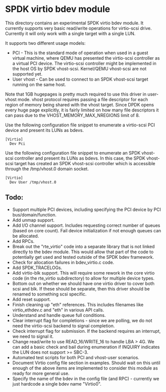 # SPDK virtio bdev module

This directory contains an experimental SPDK virtio bdev module.
It currently supports very basic read/write operations for
virtio-scsi drive. Currently it will only work with a single
target with a single LUN.

It supports two different usage models:
* PCI - This is the standard mode of operation when used in a guest virtual
machine, where QEMU has presented the virtio-scsi controller as a virtual
PCI device.  The virtio-scsi controller might be implemented in the host OS
by SPDK vhost-scsi. Kernel/QEMU vhost-scsi are not supported yet.
* User vhost - Can be used to connect to an SPDK vhost-scsi target running on
the same host.

Note that 1GB hugepages is pretty much required to use this driver in
user-vhost mode.  vhost protocol requires passing a file descriptor for
each region of memory being shared with the vhost target.  Since DPDK opens
every huge page explicitly, it is fairly limited on how many file descriptors
it can pass due to the VHOST_MEMORY_MAX_NREGIONS limit of 8.

Use the following configuration file snippet to enumerate a virtio-scsi PCI
device and present its LUNs as bdevs.

~~~{.sh}
[Virtio]
  Dev Pci
~~~

Use the following configuration file snippet to enumerate an SPDK vhost-scsi
controller and present its LUNs as bdevs.  In this case, the SPDK vhost-scsi
target has created an SPDK vhost-scsi controller which is accessible through
the /tmp/vhost.0 domain socket.

~~~{.sh}
[Virtio]
  Dev User /tmp/vhost.0
~~~

## Todo:
* Support multiple PCI devices, including specifying the PCI device by PCI
  bus/domain/function.
* Add unmap support.
* Add I/O channel support.  Includes requesting correct number of queues
  (based on core count).  Fail device initialization if not enough queues 
  can be allocated.
* Add RPCs.
* Break out the "rte_virtio" code into a separate library that is not
  linked directly to the bdev module.  This would allow that part of the
  code to potentially get used and tested outside of the SPDK bdev framework.
* Check for allocation failures in bdev_virtio.c code.
* Add SPDK_TRACELOGs.
* Add virtio-blk support.  This will require some rework in the core
  virtio code (in the rte_virtio subdirectory) to allow for multiple
  device types.
* Bottom out on whether we should have one virtio driver to cover both
  scsi and blk.  If these should be separate, then this driver should be
  renamed to something scsi specific.
* Add reset support.
* Finish cleaning up "eth" references.  This includes filenames like
  virtio_ethdev.c and "eth" in various API calls.
* Understand and handle queue full conditions.
* Clear interrupt flag for completions - since we are polling, we do not
  need the virtio-scsi backend to signal completion.
* Check interrupt flag for submission.  If the backend requires an interrupt,
  we need to signal it.
* Change read/write to use READ_16/WRITE_16 to handle LBA > 4G.  We can add
  a basic check and bail during enumeration if INQUIRY indicates the LUN does
  not support >= SBC-3.
* Automated test scripts for both PCI and vhost-user scenarios.
* Document Virtio config file section in examples.  Should wait on this until
  enough of the above items are implemented to consider this module as ready
  for more general use.
* Specify the name of the bdev in the config file (and RPC) - currently we
  just hardcode a single bdev name "Virtio0".
